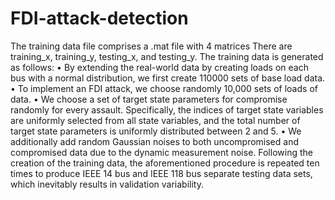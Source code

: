 # FDI-attack-detection

 The training data file comprises a .mat file with 4 matrices There are training_x, training_y, testing_x, and testing_y.
The training data is generated as follows:
•	By extending the real-world data by creating loads on each bus with a normal distribution, we first create 110000 sets of base load data.
•	To implement an FDI attack, we choose randomly 10,000 sets of loads of data.
•	We choose a set of target state parameters for compromise randomly for every assault. Specifically, the indices of target state variables are uniformly selected from all state variables, and the total number of target state parameters is uniformly distributed between 2 and 5.
•	We additionally add random Gaussian noises to both uncompromised and compromised data due to the dynamic measurement noise.
Following the creation of the training data, the aforementioned procedure is repeated ten times to produce IEEE 14 bus and IEEE 118 bus separate testing data sets, which inevitably results in validation variability.
